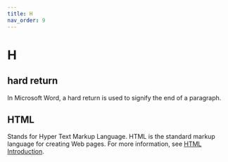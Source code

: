 ```yaml
---
title: H
nav_order: 9
---
```


# H

## hard return
In Microsoft Word, a hard return is used to signify the end of a paragraph.

## HTML
Stands for Hyper Text Markup Language. HTML is the standard markup language for creating Web pages. For more information, see [HTML Introduction](https://www.w3schools.com/html/html_intro.asp).
